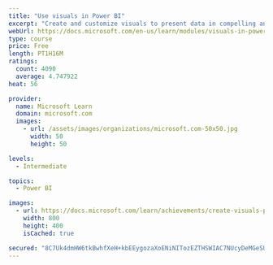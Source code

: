 ```yaml
---
title: "Use visuals in Power BI"
excerpt: "Create and customize visuals to present data in compelling and insightful ways."
webUrl: https://docs.microsoft.com/en-us/learn/modules/visuals-in-power-bi/
type: course
price: Free
length: PT1H16M
ratings:
  count: 4090
  average: 4.747922
heat: 56

provider:
  name: Microsoft Learn
  domain: microsoft.com
  images:
    - url: /assets/images/organizations/microsoft.com-50x50.jpg
      width: 50
      height: 50

levels:
  - Intermediate

topics:
  - Power BI

images:
  - url: https://docs.microsoft.com/learn/achievements/create-visuals-power-bi-desktop-social.png
    width: 800
    height: 400
    isCached: true

secured: "8C7Uk4dmHW6tkBwhfXeH+kbEEygozaXoENiNITozEZTHSWIAC7NUcyDeMGeSUG7jaK6yJ2Nhas3yIGBAvW98gNHKxHIGTTtt9wh9F+GcKWj2I/BbJti0ZcVdTMwc2M43MCxKyh2wjrJiOWTAiXbuNlirSPW8vj39tMmrcoHar/XqO9SpogvN+EBCDvViM3ziTjpfApYo/VIblCtYVnft6U4UGfE7qqDuma3Mdv5MD9x86IPeVB0FbS3GjTFxFeLOPh+Sz4voFkMj/imO4pm1RJNNk7Dlze/6uL7kCkbsHVMmrdUhNvgcYpn+NFSYL/hgNiKtnie6UJNei5XNCe+BSOcGahvC0Taqt4Kt9wDfJZkE0iK2McGqxF54YS69rbKchy95vApqKyDA3cwhE6RxNs3XDRlreIAw7KzKmw0B1kY=;GjeCEj+7fvK0KWu9SRFvSA=="
---
```


